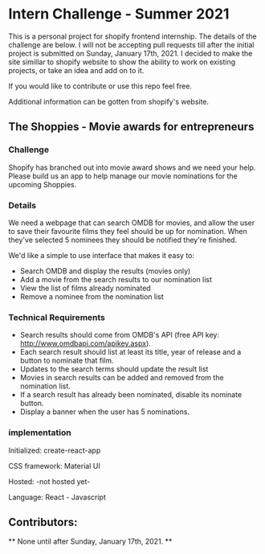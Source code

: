 # Intern Challenge - Summer 2021

This is a personal project for shopify frontend internship. The details of the challenge are below. I will not be accepting pull requests till after the initial project is submitted on Sunday, January 17th, 2021. I decided to make the site simillar to shopify website to show the ability to work on existing projects, or take an idea and add on to it.  

If you would like to contribute or use this repo feel free. 

Additional information can be gotten from shopify's website. 

## The Shoppies - Movie awards for entrepreneurs

### Challenge

Shopify has branched out into movie award shows and we need your help. 
Please build us an app to help manage our movie nominations for the upcoming Shoppies.

### Details 

We need a webpage that can search OMDB for movies, and allow the user to save their favourite films they feel should be up for nomination. When they've selected 5 nominees they should be notified they're finished.

We'd like a simple to use interface that makes it easy to:
 + Search OMDB and display the results (movies only)
 + Add a movie from the search results to our nomination list
 + View the list of films already nominated
 + Remove a nominee from the nomination list


### Technical Requirements

+ Search results should come from OMDB's API (free API key: http://www.omdbapi.com/apikey.aspx).
+ Each search result should list at least its title, year of release and a button to nominate that film.
+ Updates to the search terms should update the result list
+ Movies in search results can be added and removed from the nomination list.
+ If a search result has already been nominated, disable its nominate button.
+ Display a banner when the user has 5 nominations.


### implementation 

Initialized: create-react-app

CSS framework: Material UI

Hosted: -not hosted yet-

Language: React - Javascript


## Contributors:

** None until after Sunday, January 17th, 2021. **

